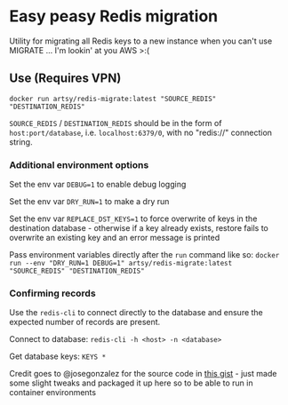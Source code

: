 # Easy peasy Redis migration

Utility for migrating all Redis keys to a new instance when you can't use MIGRATE ... I'm lookin' at you AWS >:(

## Use (Requires VPN)
`docker run artsy/redis-migrate:latest "SOURCE_REDIS" "DESTINATION_REDIS"`

`SOURCE_REDIS` / `DESTINATION_REDIS` should be in the form of `host:port/database`, i.e. `localhost:6379/0`, with no "redis://" connection string.

### Additional environment options

Set the env var `DEBUG=1` to enable debug logging

Set the env var `DRY_RUN=1` to make a dry run

Set the env var `REPLACE_DST_KEYS=1` to force overwrite of keys in the destination database - otherwise if a key already exists, restore fails to overwrite an existing key and an error message is printed

Pass environment variables directly after the `run` command like so:
`docker run --env "DRY_RUN=1 DEBUG=1" artsy/redis-migrate:latest "SOURCE_REDIS" "DESTINATION_REDIS"`

### Confirming records
Use the `redis-cli` to connect directly to the database and ensure the expected number of records are present. 

Connect to database:
`redis-cli -h <host> -n <database>`

Get database keys:
`KEYS *`

Credit goes to @josegonzalez for the source code in [this gist](https://gist.github.com/josegonzalez/6049a72cb163337a18102743061dfcac) - just made some slight tweaks and packaged it up here so to be able to run in container environments
